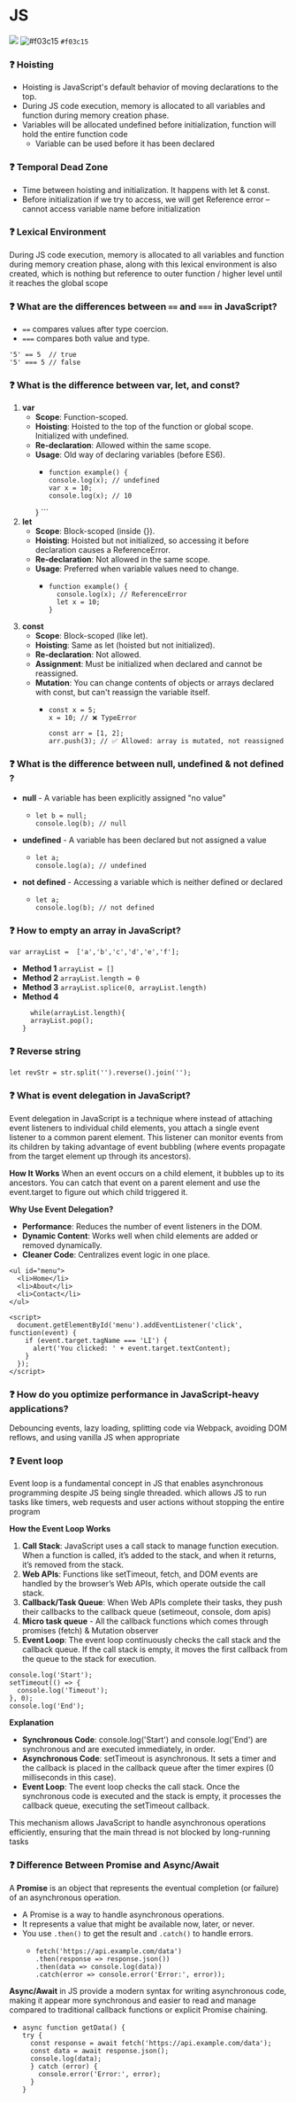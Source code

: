 # JS
<img src="https://img.shields.io/badge/just%20the%20message-red" /></img>
![#f03c15](https://via.placeholder.com/15/f03c15/f03c15.png) `#f03c15`

### ❓ Hoisting
- Hoisting is JavaScript's default behavior of moving declarations to the top.
- During JS code execution, memory is allocated to all variables and function during memory creation phase.
- Variables will be allocated undefined before initialization, function will hold the entire function code
  -  Variable can be used before it has been declared

### ❓ Temporal Dead Zone
- Time between hoisting and initialization. It happens with let & const.
- Before initialization if we try to access, we will get Reference error – cannot access variable name before initialization

 ### ❓ Lexical Environment
 During JS code execution, memory is allocated to all variables and function during memory creation phase, along with this lexical environment is also created, which is nothing but reference to outer function / higher level until it reaches the global scope 

### ❓ What are the differences between ``==`` and ``===`` in JavaScript?
- ``==`` compares values after type coercion.
- ``===`` compares both value and type.
```
'5' == 5  // true
'5' === 5 // false
```

### ❓ What is the difference between var, let, and const?
1. **var**
    - **Scope**: Function-scoped.
    - **Hoisting**: Hoisted to the top of the function or global scope. Initialized with undefined.
    - **Re-declaration**: Allowed within the same scope.
    - **Usage**: Old way of declaring variables (before ES6).
        - ```
          function example() {
          console.log(x); // undefined
          var x = 10;
          console.log(x); // 10
        }
          ```
2. **let**
    - **Scope**: Block-scoped (inside {}).
    - **Hoisting**: Hoisted but not initialized, so accessing it before declaration causes a ReferenceError.
    - **Re-declaration**: Not allowed in the same scope.
    - **Usage**: Preferred when variable values need to change.
        - ```
          function example() {
            console.log(x); // ReferenceError
            let x = 10;
          }
          ```
3. **const**
    - **Scope**: Block-scoped (like let).
    - **Hoisting**: Same as let (hoisted but not initialized).
    - **Re-declaration**: Not allowed.
    - **Assignment**: Must be initialized when declared and cannot be reassigned.
    - **Mutation**: You can change contents of objects or arrays declared with const, but can't reassign the variable itself.
        - ```
          const x = 5;
          x = 10; // ❌ TypeError
          
          const arr = [1, 2];
          arr.push(3); // ✅ Allowed: array is mutated, not reassigned
          ```

### ❓ What is the difference between null, undefined & not defined ?
- **null** - A variable has been explicitly assigned "no value"
  - ```
    let b = null;
    console.log(b); // null
    ```
- **undefined** - A variable has been declared but not assigned a value
  - ```
    let a;
    console.log(a); // undefined
    ```
- **not defined** - Accessing a variable which is neither defined or declared
  - ```
    let a;
    console.log(b); // not defined
    ```

### ❓ How to empty an array in JavaScript?
`` var arrayList =  ['a','b','c','d','e','f']; ``
- **Method 1** `` arrayList = [] ``
- **Method 2** `` arrayList.length = 0 ``
- **Method 3** `` arrayList.splice(0, arrayList.length) ``
- **Method 4**
  ```
    while(arrayList.length){
    arrayList.pop();
  }
  ```

### ❓ Reverse string
``` let revStr = str.split('').reverse().join(''); ```

### ❓ What is event delegation in JavaScript?
Event delegation in JavaScript is a technique where instead of attaching event listeners to individual child elements, you attach a single event listener to a common parent element. This listener can monitor events from its children by taking advantage of event bubbling (where events propagate from the target element up through its ancestors).

**How It Works**
When an event occurs on a child element, it bubbles up to its ancestors. You can catch that event on a parent element and use the event.target to figure out which child triggered it.

**Why Use Event Delegation?**
- **Performance**: Reduces the number of event listeners in the DOM.
- **Dynamic Content**: Works well when child elements are added or removed dynamically.
- **Cleaner Code**: Centralizes event logic in one place.

```
<ul id="menu">
  <li>Home</li>
  <li>About</li>
  <li>Contact</li>
</ul>

<script>
  document.getElementById('menu').addEventListener('click', function(event) {
    if (event.target.tagName === 'LI') {
      alert('You clicked: ' + event.target.textContent);
    }
  });
</script>
```

### ❓ How do you optimize performance in JavaScript-heavy applications?
Debouncing events, lazy loading, splitting code via Webpack, avoiding DOM reflows, and using vanilla JS when appropriate

### ❓ Event loop
Event loop is a fundamental concept in JS that enables asynchronous programming despite JS being single threaded. which allows JS to run tasks like timers, web requests and user actions without stopping the entire program

**How the Event Loop Works**
1. **Call Stack**: JavaScript uses a call stack to manage function execution. When a function is called, it’s added to the stack, and when it returns, it’s removed from the stack. 
2. **Web APIs**: Functions like setTimeout, fetch, and DOM events are handled by the browser’s Web APIs, which operate outside the call stack.
3. **Callback/Task Queue**: When Web APIs complete their tasks, they push their callbacks to the callback queue (setimeout, console, dom apis)
4. **Micro task queue** - All the callback functions which comes through promises (fetch) & Mutation observer 
5. **Event Loop**: The event loop continuously checks the call stack and the callback queue. If the call stack is empty, it moves the first callback from the queue to the stack for execution.

```
console.log('Start');
setTimeout(() => {
  console.log('Timeout');
}, 0);
console.log('End'); 
```
**Explanation**
- **Synchronous Code**: console.log('Start') and console.log('End') are synchronous and are executed immediately, in order.
- **Asynchronous Code**: setTimeout is asynchronous. It sets a timer and the callback is placed in the callback queue after the timer expires (0 milliseconds in this case).
- **Event Loop**: The event loop checks the call stack. Once the synchronous code is executed and the stack is empty, it processes the callback queue, executing the setTimeout callback. 

This mechanism allows JavaScript to handle asynchronous operations efficiently, ensuring that the main thread is not blocked by long-running tasks 

### ❓ Difference Between Promise and Async/Await
A **Promise** is an object that represents the eventual completion (or failure) of an asynchronous operation.
- A Promise is a way to handle asynchronous operations.
- It represents a value that might be available now, later, or never.
- You use ``.then()`` to get the result and ``.catch()`` to handle errors.
    - ```
      fetch('https://api.example.com/data')
      .then(response => response.json())
      .then(data => console.log(data))
      .catch(error => console.error('Error:', error));
      ```

**Async/Await** in JS provide a modern syntax for writing asynchronous code, making it appear more synchronous and easier to read and manage compared to traditional callback functions or explicit Promise chaining.
- ```
  async function getData() {
  try {
    const response = await fetch('https://api.example.com/data');
    const data = await response.json();
    console.log(data);
    } catch (error) {
      console.error('Error:', error);
    }
  }
  ```
